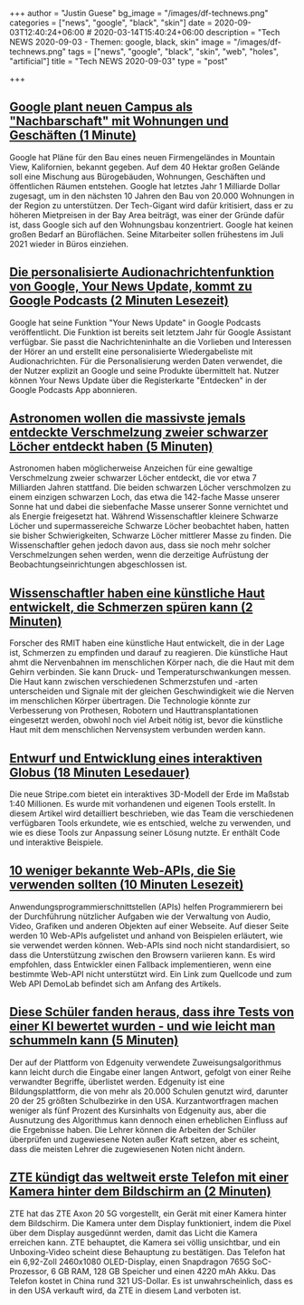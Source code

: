 +++
author = "Justin Guese"
bg_image = "/images/df-technews.png"
categories = ["news", "google", "black", "skin"]
date = 2020-09-03T12:40:24+06:00 # 2020-03-14T15:40:24+06:00
description = "Tech NEWS 2020-09-03 - Themen: google, black, skin"
image = "/images/df-technews.png"
tags = ["news", "google", "black", "skin", "web", "holes", "artificial"]
title = "Tech NEWS 2020-09-03"
type = "post"

+++

## [Google plant neuen Campus als "Nachbarschaft" mit Wohnungen und Geschäften (1 Minute)](https://www.cnet.com/news/google-proposes-campus-billed-as-a-new-neighborhood-in-mountain-view//1/0100017453700152-42631b68-b58b-442d-a6d1-02f73d08fdee-000000/xPzUfxfPWn0Cih-hMoYvGJ2-v4FysxtOw0VzQLIls4c=157)

 Google hat Pläne für den Bau eines neuen Firmengeländes in Mountain View, Kalifornien, bekannt gegeben. Auf dem 40 Hektar großen Gelände soll eine Mischung aus Bürogebäuden, Wohnungen, Geschäften und öffentlichen Räumen entstehen. Google hat letztes Jahr 1 Milliarde Dollar zugesagt, um in den nächsten 10 Jahren den Bau von 20.000 Wohnungen in der Region zu unterstützen. Der Tech-Gigant wird dafür kritisiert, dass er zu höheren Mietpreisen in der Bay Area beiträgt, was einer der Gründe dafür ist, dass Google sich auf den Wohnungsbau konzentriert. Google hat keinen großen Bedarf an Büroflächen. Seine Mitarbeiter sollen frühestens im Juli 2021 wieder in Büros einziehen.

## [Die personalisierte Audionachrichtenfunktion von Google, Your News Update, kommt zu Google Podcasts (2 Minuten Lesezeit)](https://techcrunch.com/2020/09/02/googles-personalized-audio-news-feature-your-news-update-comes-to-google-podcasts//1/0100017453700152-42631b68-b58b-442d-a6d1-02f73d08fdee-000000/_xONAVqS3g-3UV1RuUTT-1LrpqgvJSggmVZyJ7RBxBE=157)

 Google hat seine Funktion "Your News Update" in Google Podcasts veröffentlicht. Die Funktion ist bereits seit letztem Jahr für Google Assistant verfügbar. Sie passt die Nachrichteninhalte an die Vorlieben und Interessen der Hörer an und erstellt eine personalisierte Wiedergabeliste mit Audionachrichten. Für die Personalisierung werden Daten verwendet, die der Nutzer explizit an Google und seine Produkte übermittelt hat. Nutzer können Your News Update über die Registerkarte "Entdecken" in der Google Podcasts App abonnieren.

## [Astronomen wollen die massivste jemals entdeckte Verschmelzung zweier schwarzer Löcher entdeckt haben (5 Minuten)](https://www.theverge.com/2020/9/2/21417412/ligo-virgo-gravitational-waves-black-hole-merger-intermediate-mass/1/0100017453700152-42631b68-b58b-442d-a6d1-02f73d08fdee-000000/zHuiZPzsmM8WOP2cWeRGINbKWIJFrDogfW4fzMQP4fI=157)

 Astronomen haben möglicherweise Anzeichen für eine gewaltige Verschmelzung zweier schwarzer Löcher entdeckt, die vor etwa 7 Milliarden Jahren stattfand. Die beiden schwarzen Löcher verschmolzen zu einem einzigen schwarzen Loch, das etwa die 142-fache Masse unserer Sonne hat und dabei die siebenfache Masse unserer Sonne vernichtet und als Energie freigesetzt hat. Während Wissenschaftler kleinere Schwarze Löcher und supermassereiche Schwarze Löcher beobachtet haben, hatten sie bisher Schwierigkeiten, Schwarze Löcher mittlerer Masse zu finden. Die Wissenschaftler gehen jedoch davon aus, dass sie noch mehr solcher Verschmelzungen sehen werden, wenn die derzeitige Aufrüstung der Beobachtungseinrichtungen abgeschlossen ist.

## [Wissenschaftler haben eine künstliche Haut entwickelt, die Schmerzen spüren kann (2 Minuten)](https://www.theburnin.com/technology/scientists-create-artificial-skin-can-feel-pain-pressure-temperature-smart-prosthetics-2020-09-02//1/0100017453700152-42631b68-b58b-442d-a6d1-02f73d08fdee-000000/fJnekVM1_yefFKgU4rQbJWWW6e1nyTha066pD1ElAEM=157)

 Forscher des RMIT haben eine künstliche Haut entwickelt, die in der Lage ist, Schmerzen zu empfinden und darauf zu reagieren. Die künstliche Haut ahmt die Nervenbahnen im menschlichen Körper nach, die die Haut mit dem Gehirn verbinden. Sie kann Druck- und Temperaturschwankungen messen. Die Haut kann zwischen verschiedenen Schmerzstufen und -arten unterscheiden und Signale mit der gleichen Geschwindigkeit wie die Nerven im menschlichen Körper übertragen. Die Technologie könnte zur Verbesserung von Prothesen, Robotern und Hauttransplantationen eingesetzt werden, obwohl noch viel Arbeit nötig ist, bevor die künstliche Haut mit dem menschlichen Nervensystem verbunden werden kann.

## [Entwurf und Entwicklung eines interaktiven Globus (18 Minuten Lesedauer)](https://stripe.com/blog/globe/1/0100017453700152-42631b68-b58b-442d-a6d1-02f73d08fdee-000000/LICFObLd3p_FU_8fVULCf0vNtbDUP5bzfRYU3Hta4KE=157)

 Die neue Stripe.com bietet ein interaktives 3D-Modell der Erde im Maßstab 1:40 Millionen. Es wurde mit vorhandenen und eigenen Tools erstellt. In diesem Artikel wird detailliert beschrieben, wie das Team die verschiedenen verfügbaren Tools erkundete, wie es entschied, welche zu verwenden, und wie es diese Tools zur Anpassung seiner Lösung nutzte. Er enthält Code und interaktive Beispiele.

## [10 weniger bekannte Web-APIs, die Sie verwenden sollten (10 Minuten Lesezeit)](https://blog.greenroots.info/10-lesser-known-web-apis-you-may-want-to-use-ckejv75cr012y70s158n85yhn/1/0100017453700152-42631b68-b58b-442d-a6d1-02f73d08fdee-000000/1ZcrEM8qyymMl4TfDuzckNKKeDMIZN_Wc7WT9-bOovw=157)

 Anwendungsprogrammierschnittstellen (APIs) helfen Programmierern bei der Durchführung nützlicher Aufgaben wie der Verwaltung von Audio, Video, Grafiken und anderen Objekten auf einer Webseite. Auf dieser Seite werden 10 Web-APIs aufgelistet und anhand von Beispielen erläutert, wie sie verwendet werden können. Web-APIs sind noch nicht standardisiert, so dass die Unterstützung zwischen den Browsern variieren kann. Es wird empfohlen, dass Entwickler einen Fallback implementieren, wenn eine bestimmte Web-API nicht unterstützt wird. Ein Link zum Quellcode und zum Web API DemoLab befindet sich am Anfang des Artikels.

## [Diese Schüler fanden heraus, dass ihre Tests von einer KI bewertet wurden - und wie leicht man schummeln kann (5 Minuten)](https://www.theverge.com/2020/9/2/21419012/edgenuity-online-class-ai-grading-keyword-mashing-students-school-cheating-algorithm-glitch/1/0100017453700152-42631b68-b58b-442d-a6d1-02f73d08fdee-000000/iEEpu8jQkO1tRmBL0vUVrWovm2DpYzY--l7U-QBMymE=157)

 Der auf der Plattform von Edgenuity verwendete Zuweisungsalgorithmus kann leicht durch die Eingabe einer langen Antwort, gefolgt von einer Reihe verwandter Begriffe, überlistet werden. Edgenuity ist eine Bildungsplattform, die von mehr als 20.000 Schulen genutzt wird, darunter 20 der 25 größten Schulbezirke in den USA. Kurzantwortfragen machen weniger als fünf Prozent des Kursinhalts von Edgenuity aus, aber die Ausnutzung des Algorithmus kann dennoch einen erheblichen Einfluss auf die Ergebnisse haben. Die Lehrer können die Arbeiten der Schüler überprüfen und zugewiesene Noten außer Kraft setzen, aber es scheint, dass die meisten Lehrer die zugewiesenen Noten nicht ändern.

## [ZTE kündigt das weltweit erste Telefon mit einer Kamera hinter dem Bildschirm an (2 Minuten)](https://arstechnica.com/gadgets/2020/09/zte-announces-the-worlds-first-phone-with-a-behind-the-screen-camera//1/0100017453700152-42631b68-b58b-442d-a6d1-02f73d08fdee-000000/JlJeeimYJSNR4mdKCuzqwGx4KSCkHEtKPi9mnxMv-b8=157)

 ZTE hat das ZTE Axon 20 5G vorgestellt, ein Gerät mit einer Kamera hinter dem Bildschirm. Die Kamera unter dem Display funktioniert, indem die Pixel über dem Display ausgedünnt werden, damit das Licht die Kamera erreichen kann. ZTE behauptet, die Kamera sei völlig unsichtbar, und ein Unboxing-Video scheint diese Behauptung zu bestätigen. Das Telefon hat ein 6,92-Zoll 2460x1080 OLED-Display, einen Snapdragon 765G SoC-Prozessor, 6 GB RAM, 128 GB Speicher und einen 4220 mAh Akku. Das Telefon kostet in China rund 321 US-Dollar. Es ist unwahrscheinlich, dass es in den USA verkauft wird, da ZTE in diesem Land verboten ist.


